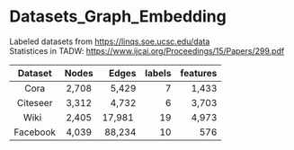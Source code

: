# Datasets_Graph_Embedding
Labeled datasets from https://linqs.soe.ucsc.edu/data <br/>
Statistices in TADW: https://www.ijcai.org/Proceedings/15/Papers/299.pdf <br/>


| Dataset | Nodes | Edges | labels|features|
| :-------------: | :-------------: |  ----:| ----:|----:|
|Cora |2,708| 5,429 |7|1,433|
|Citeseer| 3,312 |4,732|6|3,703|
|Wiki   | 2,405|17,981 |19| 4,973|
|Facebook  | 4,039|88,234 |10 | 576|


